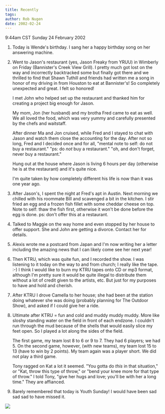```yaml
---
title: Recently
tags: 
author: Rob Nugen
date: 2002-02-24
---
```


<title></title>
<p class=date>9:44am CST Sunday 24 February 2002</p>

<ol>
<li><p>Today is Wende's birthday.  I sang her a happy birthday song on
her answering machine.</p></li>

<li><p>Went to Jason's restaurant (yes, Jason Freaky from YRUU) in
Wimberly on Friday (Bannister's Creek View Grill).  I pretty much got
lost on the way and incorrectly backtracked some but finally got there
and we thrilled to find that Shawn Tuthill and friends had written me
a song in honor of my driving in from Houston to eat at Bannister's!
So completely unexpected and great.  I felt so honored!</p>

<p>I met John who helped set up the restaurant and thanked him for
creating a project big enough for Jason.</p>

<p>My mom, Jon (her husband) and my brotha Fred came to eat as well.
We all loved the food, which was very yummy and carefully presented by
the chefs and waitstaff.</p>

<p>After dinner Ma and Jon cruised, while Fred and I stayed to chat
with Jason and watch them close the accounting for the day.  After not
so long, Fred and I decided once and for all, "mental note to self: do
not buy a restaurant."  "ps: do <em>not</em> buy a restaurant."  "oh,
and don't forget, never buy a restaurant."</p>

<p>Hung out at the house where Jason is living 6 hours per day
(otherwise he is at the restaurant) and it's quite nice.</p>

<p>I'm quite taken by how completely different his life is now than it
was one year ago.</p></li>

<li><p>After Jason's, I spent the night at Fred's apt in Austin.  Next
morning we chilled with his roommate Bill and scavenged a bit in the
kitchen.  I stir fried an egg and a frozen fish fillet with some
cheddar cheese on top.  Note to self: thaw the fish first, otherwise
it won't be done before the egg is done.  ps: don't offer this at a
restaurant.</p></li>

<li><p>Talked to Maggie on the way home and even stopped by her house
to offer support.  She and John are getting a divorce.  Contact her
for details.</p></li>

<li><p>Alexis wrote me a postcard from Japan and I'm now writing her a
letter including the amazing news that I can likely come see her next
year!</p></li>

<li><p>Then KTRU, which was quite fun, and I recorded the show.  I was
listening to it today on the way to and from church; I really like the
tape.  :-)  I think I would like to burn my KTRU tapes onto CD or mp3
format, although I'm pretty sure it would be quite illegal to
distribute them without a lot of credit given to the artists, etc.
But just for my purposes to have and hold and cherish.</p></li>

<li><p>After KTRU I drove Camella to her house; she had been at the
station doing whatever she was doing (probably planning for The
Outdoor Show), and asked if I could give her a ride.</p></li>

<li><p>Ultimate after KTRU = fun and cold and muddy muddy muddy.  More
like sloshy standing water on the field in front of each endzone.  I
couldn't run through the mud because of the shells that would easily
slice my feet open.  So I played a lot along the sides of the
field.</p>

<p>The first game, my team lost 8 to 6 or 9 to 7.  They had 6 players;
we had 5.  On the second game, however, (with new teams), my team lost
15 to 13 (have to win by 2 points).  My team again was a player
short.  We did not play a third game.</p>

<p>Tony ragged on Kat a lot it seemed. "You gotta do <em>this</em> in
that situation," or "Kat, throw this type of throw," or "bend your
knee more for that type of throw."  I told Tony, "give her hugs and
love; you'll be with her a long time."  They are affianced.</p></li>

<li><p>Barely remembered that today is Youth Sunday!  I would have
been sad sad sad to have missed it.</p></li>
</ol>

<p><img src='/images/rob/wL-ROB.gif'/></p>

